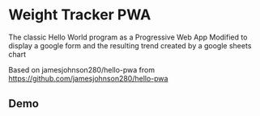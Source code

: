 # Weight Tracker PWA
The classic Hello World program as a Progressive Web App
Modified to display a google form and the resulting trend created by a google sheets chart

Based on jamesjohnson280/hello-pwa from https://github.com/jamesjohnson280/hello-pwa


## Demo



